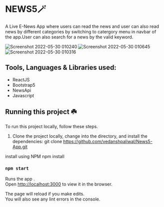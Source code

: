 # NEWS5🪄
A Live E-News App where users can read the news and user can also read news by different categories by switching to catergory menu in navbar of the app.User can also search for a news by the valid keyword.

![Screenshot 2022-05-30 010240](https://user-images.githubusercontent.com/67954788/170888692-622d8519-df9e-4360-9ae7-69fbe065f014.png)
![Screenshot 2022-05-30 010645](https://user-images.githubusercontent.com/67954788/170888706-87ebe895-a971-4037-a396-81ebd7e711db.png)
![Screenshot 2022-05-30 010316](https://user-images.githubusercontent.com/67954788/170888708-9e38461d-a0e7-4721-8001-6c8c273c1fbf.png)


## Tools, Languages & Libraries used:
* ReactJS
* Bootstrap5
* NewsApi
* Javascript

## Running this project ☘️
To run this project locally, follow these steps.

1. Clone the project locally, change into the directory, and install the dependencies:
git clone https://github.com/vedanshpaliwal/News5-App.git

install using NPM
npm install

### `npm start`

Runs the app .\
Open [http://localhost:3000](http://localhost:3000) to view it in the browser.

The page will reload if you make edits.\
You will also see any lint errors in the console.



